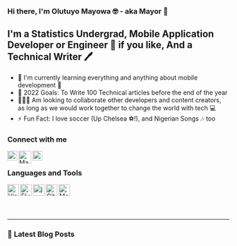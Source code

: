 ### Hi there, I'm **Olutuyo Mayowa** 🤓 - aka Mayor 👋

## I'm a Statistics Undergrad, Mobile Application Developer or Engineer 🧰 if you like, And a Technical Writer 🖊️
- 🌱 I'm currently learning everything and anything about mobile development 🤣
- 🥅 2022 Goals: To Write 100 Technical articles before the end of the year
- 🧑‍🤝‍🧑 Am looking to collaborate other developers and content creators, as long as we would work together to change the world with tech 💻
- ⚡ Fun Fact: I love soccer (Up Chelsea ⚽!), and Nigerian Songs 🎶 too 

### Connect with me 
[<img align = "left" alt = "mayourwa.hashnode.dev| Hashnode" width ="22px" src = "https://seeklogo.com/images/H/hashnode-logo-B114767E70-seeklogo.com.png">][website]

[<img align ="left" alt="MayowaOlutuyo|Twitter" width="29px" src = "https://www.freepnglogos.com/uploads/twitter-logo-png/twitter-bird-symbols-png-logo-0.png"/>][twitter]

[<img align = "left" alt="MayowaOlutuyo | LinkedIn" width="22px" src = "https://www.freepnglogos.com/uploads/linkedin-basic-round-social-logo-png-13.png"/>][linkedin]<br/>

### **Languages and Tools** 
[<img align ="left" alt ="Visual Studio Code" width="26px" src="https://code.visualstudio.com/assets/images/code-stable.png"/>][vscode]&nbsp;
&nbsp;[<img align="left" alt ="Flutter" width="26px" src="https://www.seekpng.com/png/full/945-9454419_nuff-said-show-me-the-code-flutter-bottom.png"/>][flutter]&nbsp;
&nbsp;[<img align="left" alt="java" width="26" src="https://brandslogos.com/wp-content/uploads/images/java-logo-1.png"/>][java]&nbsp;
&nbsp;[<img align ="left" alt ="Github" width="26px" src ="https://github.githubassets.com/images/modules/logos_page/GitHub-Mark.png"/>][github]&nbsp; 
[<img align="left" alt ="Markdown" width="26px" src="https://w7.pngwing.com/pngs/402/915/png-transparent-markdown-computer-icons-sublime-text-down-arrow-angle-text-rectangle.png"/>][markdown]&nbsp;

<br/>
<br/>

___

### 📑 **Latest Blog Posts**
<!-- BLOG-POST-LIST:START -->
<!-- BLOG-POST-LIST:END -->







[website]: https://mayourwa.hashnode.dev/
[twitter]:  https://twitter.com/MayowaOlutuyo
[linkedin]: https://www.linkedin.com/in/olutuyo-mayowa-a044951aa/
[github]: https://github.com/Oluwamayowa247
[java]: https://www.oracle.com/java/
[flutter]:https://flutter.dev/
[vscode]:https://code.visualstudio.com/
[markdown]:https://www.markdownguide.org/